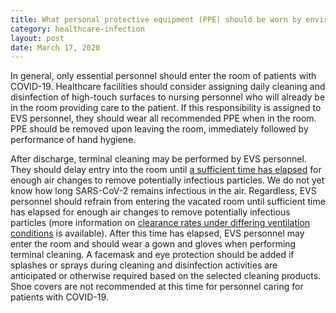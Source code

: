 ```yaml
---
title: What personal protective equipment (PPE) should be worn by environmental services (EVS) personnel who clean and disinfect rooms of hospitalized patients with COVID-19?
category: healthcare-infection
layout: post
date: March 17, 2020
---
```


In general, only essential personnel should enter the room of patients with COVID-19. Healthcare facilities should consider assigning daily cleaning and disinfection of high-touch surfaces to nursing personnel who will already be in the room providing care to the patient. If this responsibility is assigned to EVS personnel, they should wear all recommended PPE when in the room. PPE should be removed upon leaving the room, immediately followed by performance of hand hygiene.

After discharge, terminal cleaning may be performed by EVS personnel. They should delay entry into the room until [a sufficient time has elapsed](https://www.cdc.gov/infectioncontrol/guidelines/environmental/appendix/air.html#tableb1) for enough air changes to remove potentially infectious particles. We do not yet know how long SARS-CoV-2 remains infectious in the air. Regardless, EVS personnel should refrain from entering the vacated room until sufficient time has elapsed for enough air changes to remove potentially infectious particles (more information on [clearance rates under differing ventilation conditions](https://www.cdc.gov/infectioncontrol/guidelines/environmental/appendix/air.html#tableb1) is available). After this time has elapsed, EVS personnel may enter the room and should wear a gown and gloves when performing terminal cleaning. A facemask and eye protection should be added if splashes or sprays during cleaning and disinfection activities are anticipated or otherwise required based on the selected cleaning products. Shoe covers are not recommended at this time for personnel caring for patients with COVID-19.
